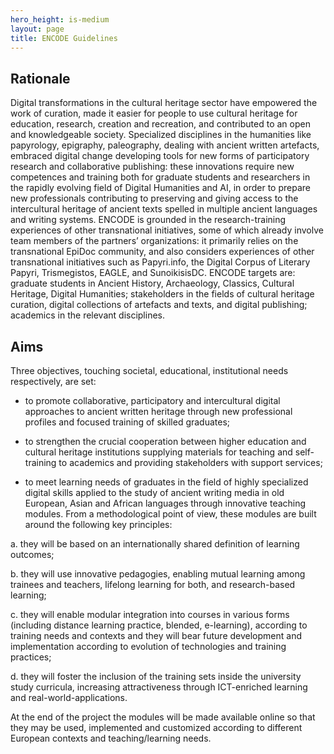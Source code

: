 ```yaml
---
hero_height: is-medium
layout: page
title: ENCODE Guidelines 
---
```


## Rationale

Digital transformations in the cultural heritage sector have empowered the work of curation, made it easier for people to use cultural heritage for education, research, creation and recreation,
 and contributed to an open and knowledgeable society. Specialized disciplines in the humanities like papyrology, epigraphy, paleography, dealing with ancient written artefacts, embraced 
 digital change developing tools for new forms of participatory research and collaborative publishing: these innovations require new competences and training both for graduate students and
researchers in the rapidly evolving field of Digital Humanities and AI, in order to prepare new professionals contributing to preserving and giving access to the intercultural heritage of
ancient texts spelled in multiple ancient languages and writing systems. ENCODE is grounded in the research-training experiences of other transnational initiatives, some of which already 
involve team members of the partners’ organizations: it primarily relies on the transnational EpiDoc community, and also considers experiences of other transnational initiatives 
such as Papyri.info, the Digital Corpus of Literary Papyri, Trismegistos, EAGLE, and SunoikisisDC.
ENCODE targets are: graduate students in Ancient History, Archaeology, Classics, Cultural Heritage, Digital Humanities; 
stakeholders in the fields of cultural heritage curation, digital collections of artefacts and texts, and digital publishing; academics in the relevant disciplines.


## Aims

Three objectives, touching societal, educational, institutional needs respectively, are set:

- to promote collaborative, participatory and intercultural digital approaches to ancient written heritage through new professional profiles and focused training of skilled graduates;

- to strengthen the crucial cooperation between higher education and cultural heritage institutions supplying materials for teaching and self-training to academics and providing stakeholders with support services;

- to meet learning needs of graduates in the field of highly specialized digital skills applied to the study of ancient writing media in old European, Asian and African languages through innovative teaching modules. From a methodological point of view, these modules are built around the following key principles:

a. they will be based on an internationally shared definition of learning outcomes;

b. they will use innovative pedagogies, enabling mutual learning among trainees and teachers, lifelong learning for both, and research-based learning;

c. they will enable modular integration into courses in various forms (including distance learning practice, blended, e-learning), according to training needs and contexts and they will bear future development and implementation according to evolution of technologies and training practices;

d. they will foster the inclusion of the training sets inside the university study curricula, increasing attractiveness through ICT-enriched learning and real-world-applications.

At the end of the project the modules will be made available online so that they may be used, implemented and customized according to different European contexts and teaching/learning needs.
